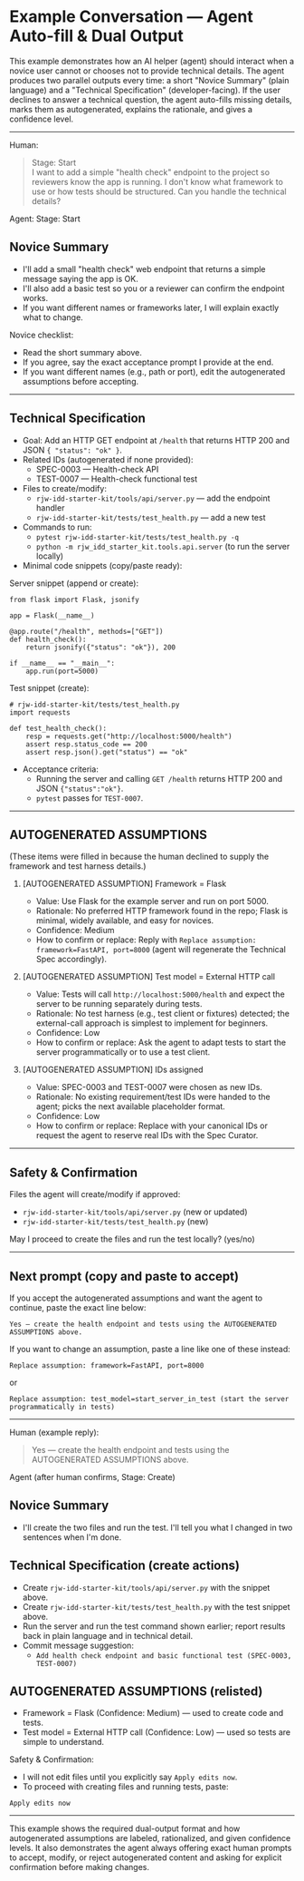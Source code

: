 # Example Conversation — Agent Auto-fill & Dual Output

This example demonstrates how an AI helper (agent) should interact when a novice user cannot or chooses not to provide technical details. The agent produces two parallel outputs every time: a short "Novice Summary" (plain language) and a "Technical Specification" (developer-facing). If the user declines to answer a technical question, the agent auto-fills missing details, marks them as autogenerated, explains the rationale, and gives a confidence level.

---

Human:
> Stage: Start  
> I want to add a simple "health check" endpoint to the project so reviewers know the app is running. I don't know what framework to use or how tests should be structured. Can you handle the technical details?

Agent:
Stage: Start

## Novice Summary
- I'll add a small "health check" web endpoint that returns a simple message saying the app is OK.
- I'll also add a basic test so you or a reviewer can confirm the endpoint works.
- If you want different names or frameworks later, I will explain exactly what to change.

Novice checklist:
- Read the short summary above.
- If you agree, say the exact acceptance prompt I provide at the end.
- If you want different names (e.g., path or port), edit the autogenerated assumptions before accepting.

---

## Technical Specification
- Goal: Add an HTTP GET endpoint at `/health` that returns HTTP 200 and JSON `{ "status": "ok" }`.
- Related IDs (autogenerated if none provided):
  - SPEC-0003 — Health-check API
  - TEST-0007 — Health-check functional test
- Files to create/modify:
  - `rjw-idd-starter-kit/tools/api/server.py` — add the endpoint handler
  - `rjw-idd-starter-kit/tests/test_health.py` — add a new test
- Commands to run:
  - `pytest rjw-idd-starter-kit/tests/test_health.py -q`
  - `python -m rjw_idd_starter_kit.tools.api.server` (to run the server locally)
- Minimal code snippets (copy/paste ready):

Server snippet (append or create):
```path/to/placeholder#L1-20
from flask import Flask, jsonify

app = Flask(__name__)

@app.route("/health", methods=["GET"])
def health_check():
    return jsonify({"status": "ok"}), 200

if __name__ == "__main__":
    app.run(port=5000)
```

Test snippet (create):
```path/to/placeholder#L1-20
# rjw-idd-starter-kit/tests/test_health.py
import requests

def test_health_check():
    resp = requests.get("http://localhost:5000/health")
    assert resp.status_code == 200
    assert resp.json().get("status") == "ok"
```

- Acceptance criteria:
  - Running the server and calling `GET /health` returns HTTP 200 and JSON `{"status":"ok"}`.
  - `pytest` passes for `TEST-0007`.

---

## AUTOGENERATED ASSUMPTIONS
(These items were filled in because the human declined to supply the framework and test harness details.)

1. [AUTOGENERATED ASSUMPTION] Framework = Flask  
   - Value: Use Flask for the example server and run on port 5000.  
   - Rationale: No preferred HTTP framework found in the repo; Flask is minimal, widely available, and easy for novices.  
   - Confidence: Medium  
   - How to confirm or replace: Reply with `Replace assumption: framework=FastAPI, port=8000` (agent will regenerate the Technical Spec accordingly).

2. [AUTOGENERATED ASSUMPTION] Test model = External HTTP call  
   - Value: Tests will call `http://localhost:5000/health` and expect the server to be running separately during tests.  
   - Rationale: No test harness (e.g., test client or fixtures) detected; the external-call approach is simplest to implement for beginners.  
   - Confidence: Low  
   - How to confirm or replace: Ask the agent to adapt tests to start the server programmatically or to use a test client.

3. [AUTOGENERATED ASSUMPTION] IDs assigned  
   - Value: SPEC-0003 and TEST-0007 were chosen as new IDs.  
   - Rationale: No existing requirement/test IDs were handed to the agent; picks the next available placeholder format.  
   - Confidence: Low  
   - How to confirm or replace: Replace with your canonical IDs or request the agent to reserve real IDs with the Spec Curator.

---

## Safety & Confirmation
Files the agent will create/modify if approved:
- `rjw-idd-starter-kit/tools/api/server.py` (new or updated)
- `rjw-idd-starter-kit/tests/test_health.py` (new)

May I proceed to create the files and run the test locally? (yes/no)

---

## Next prompt (copy and paste to accept)
If you accept the autogenerated assumptions and want the agent to continue, paste the exact line below:

```
Yes — create the health endpoint and tests using the AUTOGENERATED ASSUMPTIONS above.
```

If you want to change an assumption, paste a line like one of these instead:

```
Replace assumption: framework=FastAPI, port=8000
```

or

```
Replace assumption: test_model=start_server_in_test (start the server programmatically in tests)
```

---

Human (example reply):
> Yes — create the health endpoint and tests using the AUTOGENERATED ASSUMPTIONS above.

Agent (after human confirms, Stage: Create)

## Novice Summary
- I'll create the two files and run the test. I'll tell you what I changed in two sentences when I'm done.

## Technical Specification (create actions)
- Create `rjw-idd-starter-kit/tools/api/server.py` with the snippet above.
- Create `rjw-idd-starter-kit/tests/test_health.py` with the test snippet above.
- Run the server and run the test command shown earlier; report results back in plain language and in technical detail.
- Commit message suggestion:
  - `Add health check endpoint and basic functional test (SPEC-0003, TEST-0007)`

## AUTOGENERATED ASSUMPTIONS (relisted)
- Framework = Flask (Confidence: Medium) — used to create code and tests.
- Test model = External HTTP call (Confidence: Low) — used so tests are simple to understand.

Safety & Confirmation:
- I will not edit files until you explicitly say `Apply edits now`.
- To proceed with creating files and running tests, paste:
```
Apply edits now
```

---

This example shows the required dual-output format and how autogenerated assumptions are labeled, rationalized, and given confidence levels. It also demonstrates the agent always offering exact human prompts to accept, modify, or reject autogenerated content and asking for explicit confirmation before making changes.